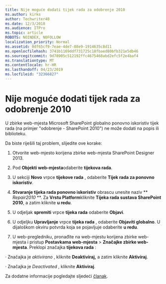 ```yaml
---
title: Nije moguće dodati tijek rada za odobrenje 2010
ms.author: kirks
author: Techwriter40
ms.date: 12/3/2018
ms.audience: ITPro
ms.topic: article
ROBOTS: NOINDEX, NOFOLLOW
localization_priority: Normal
ms.assetid: 0df65cf9-7eae-4de7-88e9-1914635c8d11
ms.openlocfilehash: 3741b1169ddf731725c18fbaed80bfb321e5db46
ms.sourcegitcommit: 9d78905c512192ffc4675468abd2efc5f2e4baf4
ms.translationtype: MT
ms.contentlocale: hr-HR
ms.lasthandoff: 04/23/2019
ms.locfileid: "32366827"
---
```

# <a name="unable-to-add-2010-approval-workflow"></a>Nije moguće dodati tijek rada za odobrenje 2010

U zbirke web-mjesta Microsoft SharePoint globalno ponovno iskoristiv tijek rada (na primjer "odobrenje - SharePoint 2010") ne može dodati na popis ili biblioteku.
  
Da biste riješili taj problem, slijedite ove korake: 
  
1. Otvorite web-mjesto korijena zbirke web-mjesta SharePoint Designer 2013.
  
2. Pod **Objekti web-mjesta**odaberite **tijekova rada**. 
  
3. U sekciji **Novo** vrpce **tijekove rada** , odaberite **Tijek rada za ponovno iskoristiv**. 
  
4. **Stvaranje tijeka rada ponovno iskoristiv** obrascu unesite naziv ** *Repair2010* **. Za **Vrstu Platform**kliknite **Tijeka rada sustava SharePoint 2010**, a zatim kliknite **u redu**. 
  
1. U odjeljak **spremiti** vrpce **tijeka rada** odaberite **Objavi**. 
  
2. U odjeljku **Upravljanje** vrpce **tijeka rada** , odaberite **Objaviti globalno**. U dijaloškom okviru potvrda koja se pojavljuje odaberite **u redu**. 
  
3. U web-pregledniku, pronađite na web-mjestu korijena zbirke web-mjesta i pristup **Postavkama web-mjesta** \> **Značajke zbirke web-mjesta**. Preklopi značajka **tijekova rada** : 
  
· Značajka je *aktivirano* , kliknite **Deaktiviraj,** a zatim kliknite **Aktiviraj**. 
  
· Značajka je *Deactivated* , kliknite **Aktiviraj**. 
  
Za dodatne informacije pogledajte sljedeći [članak](https://go.microsoft.com/fwlink/?linkid=2047770&amp;clcid=0x409).
  

